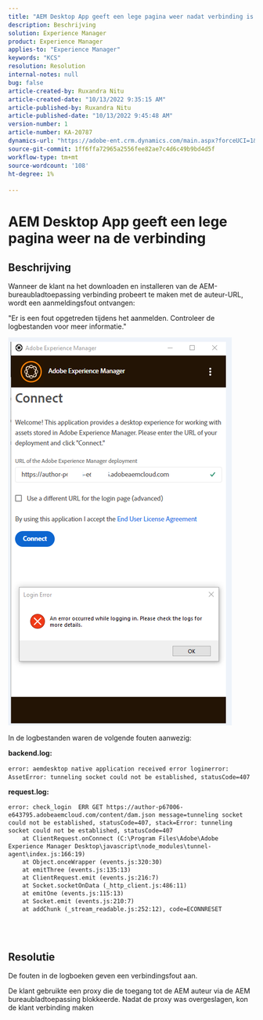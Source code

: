 ```yaml
---
title: "AEM Desktop App geeft een lege pagina weer nadat verbinding is gemaakt"
description: Beschrijving
solution: Experience Manager
product: Experience Manager
applies-to: "Experience Manager"
keywords: "KCS"
resolution: Resolution
internal-notes: null
bug: false
article-created-by: Ruxandra Nitu
article-created-date: "10/13/2022 9:35:15 AM"
article-published-by: Ruxandra Nitu
article-published-date: "10/13/2022 9:45:48 AM"
version-number: 1
article-number: KA-20787
dynamics-url: "https://adobe-ent.crm.dynamics.com/main.aspx?forceUCI=1&pagetype=entityrecord&etn=knowledgearticle&id=86116b54-da4a-ed11-bba2-0022480866ad"
source-git-commit: 1ff6ffa72965a2556fee82ae7c4d6c49b9bd4d5f
workflow-type: tm+mt
source-wordcount: '108'
ht-degree: 1%

---
```


# AEM Desktop App geeft een lege pagina weer na de verbinding

## Beschrijving


Wanneer de klant na het downloaden en installeren van de AEM-bureaubladtoepassing verbinding probeert te maken met de auteur-URL, wordt een aanmeldingsfout ontvangen:

&quot;Er is een fout opgetreden tijdens het aanmelden. Controleer de logbestanden voor meer informatie.&quot;

![](assets/___9af7dcc5-db4a-ed11-bba2-0022480866ad___.png)

In de logbestanden waren de volgende fouten aanwezig:

<b>backend.log:</b>

`error: aemdesktop native application received error loginerror: AssetError: tunneling socket could not be established, statusCode=407`

<b>request.log:</b>




```
error: check_login  ERR GET https://author-p67006-e643795.adobeaemcloud.com/content/dam.json message=tunneling socket could not be established, statusCode=407, stack=Error: tunneling socket could not be established, statusCode=407
    at ClientRequest.onConnect (C:\Program Files\Adobe\Adobe Experience Manager Desktop\javascript\node_modules\tunnel-agent\index.js:166:19)
    at Object.onceWrapper (events.js:320:30)
    at emitThree (events.js:135:13)
    at ClientRequest.emit (events.js:216:7)
    at Socket.socketOnData (_http_client.js:486:11)
    at emitOne (events.js:115:13)
    at Socket.emit (events.js:210:7)
    at addChunk (_stream_readable.js:252:12), code=ECONNRESET
```


<br> 

## Resolutie


De fouten in de logboeken geven een verbindingsfout aan.

De klant gebruikte een proxy die de toegang tot de AEM auteur via de AEM bureaubladtoepassing blokkeerde. Nadat de proxy was overgeslagen, kon de klant verbinding maken
